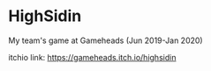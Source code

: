 # HighSidin
My team's game at Gameheads (Jun 2019-Jan 2020)

itchio link: https://gameheads.itch.io/highsidin
